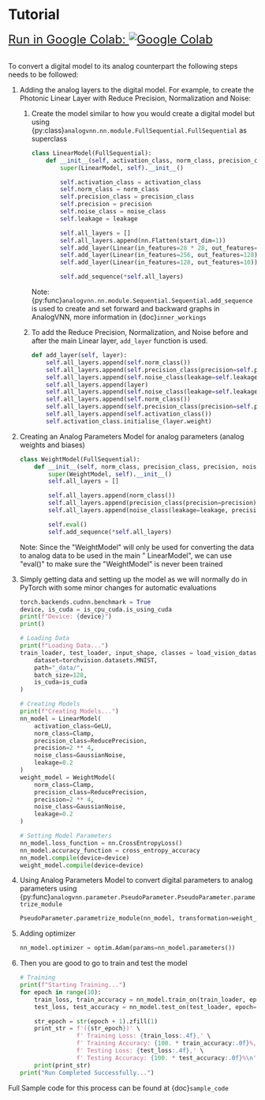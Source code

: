 # Tutorial

<a href="https://colab.research.google.com/github/Vivswan/AnalogVNN/blob/v1.0.0/docs/_static/AnalogVNN_Demo.ipynb" style="font-size:24px;">
Run in Google Colab:
<img alt="Google Colab" src="https://www.tensorflow.org/images/colab_logo_32px.png" style="vertical-align: bottom;">
</a>

<br>
<br>

To convert a digital model to its analog counterpart the following steps needs to be followed:

1. Adding the analog layers to the digital model. For example, to create the Photonic Linear Layer with Reduce
   Precision, Normalization and Noise:
    1. Create the model similar to how you would create a digital model but using
       {py:class}`analogvnn.nn.module.FullSequential.FullSequential` as superclass
        ```python
        class LinearModel(FullSequential):
            def __init__(self, activation_class, norm_class, precision_class, precision, noise_class, leakage):
                super(LinearModel, self).__init__()

                self.activation_class = activation_class
                self.norm_class = norm_class
                self.precision_class = precision_class
                self.precision = precision
                self.noise_class = noise_class
                self.leakage = leakage

                self.all_layers = []
                self.all_layers.append(nn.Flatten(start_dim=1))
                self.add_layer(Linear(in_features=28 * 28, out_features=256))
                self.add_layer(Linear(in_features=256, out_features=128))
                self.add_layer(Linear(in_features=128, out_features=10))

                self.add_sequence(*self.all_layers)
        ```

       Note: {py:func}`analogvnn.nn.module.Sequential.Sequential.add_sequence` is used to create and set forward and
       backward graphs in AnalogVNN, more information in
       {doc}`inner_workings`

    2. To add the Reduce Precision, Normalization, and Noise before and after the main Linear layer, `add_layer`
       function is used.
        ```python
        def add_layer(self, layer):
            self.all_layers.append(self.norm_class())
            self.all_layers.append(self.precision_class(precision=self.precision))
            self.all_layers.append(self.noise_class(leakage=self.leakage, precision=self.precision))
            self.all_layers.append(layer)
            self.all_layers.append(self.noise_class(leakage=self.leakage, precision=self.precision))
            self.all_layers.append(self.norm_class())
            self.all_layers.append(self.precision_class(precision=self.precision))
            self.all_layers.append(self.activation_class())
            self.activation_class.initialise_(layer.weight)
        ```
2. Creating an Analog Parameters Model for analog parameters (analog weights and biases)
    ```python
    class WeightModel(FullSequential):
        def __init__(self, norm_class, precision_class, precision, noise_class, leakage):
            super(WeightModel, self).__init__()
            self.all_layers = []

            self.all_layers.append(norm_class())
            self.all_layers.append(precision_class(precision=precision))
            self.all_layers.append(noise_class(leakage=leakage, precision=precision))

            self.eval()
            self.add_sequence(*self.all_layers)
   ```

   Note: Since the "WeightModel" will only be used for converting the data to analog data to be used in the main "
   LinearModel", we can use "eval()" to make sure the "WeightModel" is never been trained

3. Simply getting data and setting up the model as we will normally do in PyTorch with some minor changes for automatic
   evaluations
    ```python
    torch.backends.cudnn.benchmark = True
    device, is_cuda = is_cpu_cuda.is_using_cuda
    print(f"Device: {device}")
    print()

    # Loading Data
    print(f"Loading Data...")
    train_loader, test_loader, input_shape, classes = load_vision_dataset(
        dataset=torchvision.datasets.MNIST,
        path="_data/",
        batch_size=128,
        is_cuda=is_cuda
    )

    # Creating Models
    print(f"Creating Models...")
    nn_model = LinearModel(
        activation_class=GeLU,
        norm_class=Clamp,
        precision_class=ReducePrecision,
        precision=2 ** 4,
        noise_class=GaussianNoise,
        leakage=0.2
    )
    weight_model = WeightModel(
        norm_class=Clamp,
        precision_class=ReducePrecision,
        precision=2 ** 4,
        noise_class=GaussianNoise,
        leakage=0.2
    )

    # Setting Model Parameters
    nn_model.loss_function = nn.CrossEntropyLoss()
    nn_model.accuracy_function = cross_entropy_accuracy
    nn_model.compile(device=device)
    weight_model.compile(device=device)
    ```
4. Using Analog Parameters Model to convert digital parameters to analog parameters using
   {py:func}`analogvnn.parameter.PseudoParameter.PseudoParameter.parametrize_module`
    ```python
    PseudoParameter.parametrize_module(nn_model, transformation=weight_model)
    ```
5. Adding optimizer
    ```python
    nn_model.optimizer = optim.Adam(params=nn_model.parameters())
    ```
6. Then you are good to go to train and test the model
    ```python
    # Training
    print(f"Starting Training...")
    for epoch in range(10):
        train_loss, train_accuracy = nn_model.train_on(train_loader, epoch=epoch)
        test_loss, test_accuracy = nn_model.test_on(test_loader, epoch=epoch)

        str_epoch = str(epoch + 1).zfill(1)
        print_str = f'({str_epoch})' \
                    f' Training Loss: {train_loss:.4f},' \
                    f' Training Accuracy: {100. * train_accuracy:.0f}%,' \
                    f' Testing Loss: {test_loss:.4f},' \
                    f' Testing Accuracy: {100. * test_accuracy:.0f}%\n'
        print(print_str)
    print("Run Completed Successfully...")
    ```

Full Sample code for this process can be found at {doc}`sample_code`
